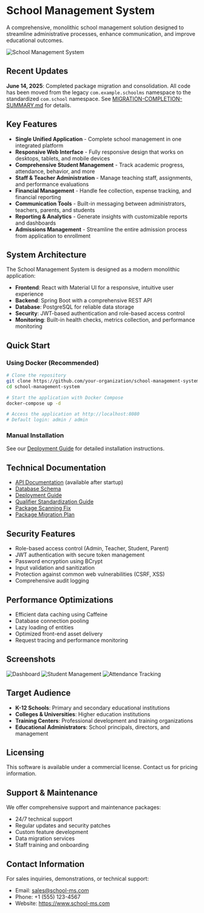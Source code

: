 # School Management System

A comprehensive, monolithic school management solution designed to streamline administrative processes, enhance communication, and improve educational outcomes.

![School Management System](https://via.placeholder.com/800x400?text=School+Management+System)

## Recent Updates

**June 14, 2025**: Completed package migration and consolidation. All code has been moved from the legacy `com.example.schoolms` namespace to the standardized `com.school` namespace. See [MIGRATION-COMPLETION-SUMMARY.md](MIGRATION-COMPLETION-SUMMARY.md) for details.

## Key Features

- **Single Unified Application** - Complete school management in one integrated platform
- **Responsive Web Interface** - Fully responsive design that works on desktops, tablets, and mobile devices
- **Comprehensive Student Management** - Track academic progress, attendance, behavior, and more
- **Staff & Teacher Administration** - Manage teaching staff, assignments, and performance evaluations
- **Financial Management** - Handle fee collection, expense tracking, and financial reporting
- **Communication Tools** - Built-in messaging between administrators, teachers, parents, and students
- **Reporting & Analytics** - Generate insights with customizable reports and dashboards
- **Admissions Management** - Streamline the entire admission process from application to enrollment

## System Architecture

The School Management System is designed as a modern monolithic application:

- **Frontend**: React with Material UI for a responsive, intuitive user experience
- **Backend**: Spring Boot with a comprehensive REST API
- **Database**: PostgreSQL for reliable data storage
- **Security**: JWT-based authentication and role-based access control
- **Monitoring**: Built-in health checks, metrics collection, and performance monitoring

## Quick Start

### Using Docker (Recommended)

```bash
# Clone the repository
git clone https://github.com/your-organization/school-management-system.git
cd school-management-system

# Start the application with Docker Compose
docker-compose up -d

# Access the application at http://localhost:8080
# Default login: admin / admin
```

### Manual Installation

See our [Deployment Guide](DEPLOYMENT.md) for detailed installation instructions.

## Technical Documentation

- [API Documentation](http://localhost:8080/swagger-ui.html) (available after startup)
- [Database Schema](backend/schema.sql)
- [Deployment Guide](DEPLOYMENT.md)
- [Qualifier Standardization Guide](backend/QUALIFIER-STANDARDIZATION.md)
- [Package Scanning Fix](PACKAGE-SCANNING-FIX.md)
- [Package Migration Plan](PACKAGE-MIGRATION-PLAN.md)

## Security Features

- Role-based access control (Admin, Teacher, Student, Parent)
- JWT authentication with secure token management
- Password encryption using BCrypt
- Input validation and sanitization
- Protection against common web vulnerabilities (CSRF, XSS)
- Comprehensive audit logging

## Performance Optimizations

- Efficient data caching using Caffeine
- Database connection pooling
- Lazy loading of entities
- Optimized front-end asset delivery
- Request tracing and performance monitoring

## Screenshots

![Dashboard](https://via.placeholder.com/400x200?text=Dashboard)
![Student Management](https://via.placeholder.com/400x200?text=Student+Management)
![Attendance Tracking](https://via.placeholder.com/400x200?text=Attendance+Tracking)

## Target Audience

- **K-12 Schools**: Primary and secondary educational institutions
- **Colleges & Universities**: Higher education institutions
- **Training Centers**: Professional development and training organizations
- **Educational Administrators**: School principals, directors, and management

## Licensing

This software is available under a commercial license. Contact us for pricing information.

## Support & Maintenance

We offer comprehensive support and maintenance packages:

- 24/7 technical support
- Regular updates and security patches
- Custom feature development
- Data migration services
- Staff training and onboarding

## Contact Information

For sales inquiries, demonstrations, or technical support:

- Email: sales@school-ms.com
- Phone: +1 (555) 123-4567
- Website: https://www.school-ms.com